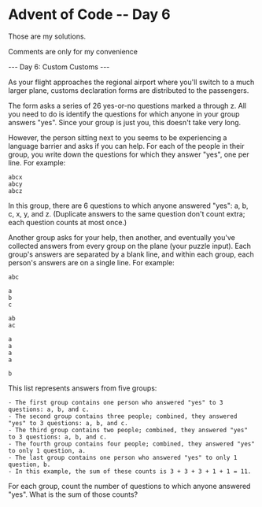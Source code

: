# Advent of Code -- Day 6

Those are my solutions.

Comments are only for my convenience


--- Day 6: Custom Customs ---

As your flight approaches the regional airport where you'll switch to a much larger plane, customs declaration forms are distributed to the passengers.

The form asks a series of 26 yes-or-no questions marked a through z. All you need to do is identify the questions for which anyone in your group answers "yes". Since your group is just you, this doesn't take very long.

However, the person sitting next to you seems to be experiencing a language barrier and asks if you can help. For each of the people in their group, you write down the questions for which they answer "yes", one per line. For example:

    abcx
    abcy
    abcz

In this group, there are 6 questions to which anyone answered "yes": a, b, c, x, y, and z. (Duplicate answers to the same question don't count extra; each question counts at most once.)

Another group asks for your help, then another, and eventually you've collected answers from every group on the plane (your puzzle input). Each group's answers are separated by a blank line, and within each group, each person's answers are on a single line. For example:

    abc

    a
    b
    c

    ab
    ac

    a
    a
    a
    a

    b

This list represents answers from five groups:

    - The first group contains one person who answered "yes" to 3 questions: a, b, and c.
    - The second group contains three people; combined, they answered "yes" to 3 questions: a, b, and c.
    - The third group contains two people; combined, they answered "yes" to 3 questions: a, b, and c.
    - The fourth group contains four people; combined, they answered "yes" to only 1 question, a.
    - The last group contains one person who answered "yes" to only 1 question, b.
    - In this example, the sum of these counts is 3 + 3 + 3 + 1 + 1 = 11.

For each group, count the number of questions to which anyone answered "yes". What is the sum of those counts?